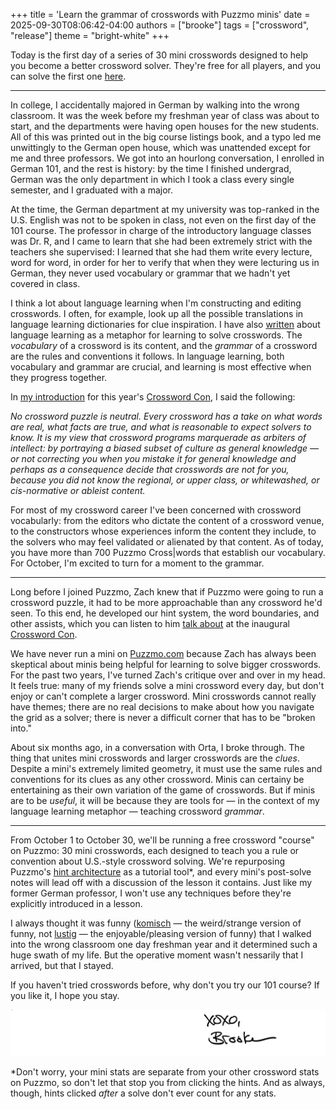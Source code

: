 +++
title = 'Learn the grammar of crosswords with Puzzmo minis'
date = 2025-09-30T08:06:42-04:00
authors = ["brooke"]
tags = ["crossword", "release"]
theme = "bright-white"
+++

Today is the first day of a series of 30 mini crosswords designed to help you become a better crossword solver. They're free for all players, and you can solve the first one [here](https://www.puzzmo.com).

* * *

In college, I accidentally majored in German by walking into the wrong classroom. It was the week before my freshman year of class was about to start, and the departments were having open houses for the new students. All of this was printed out in the big course listings book, and a typo led me unwittingly to the German open house, which was unattended except for me and three professors. We got into an hourlong conversation, I enrolled in German 101, and the rest is history: by the time I finished undergrad, German was the only department in which I took a class every single semester, and I graduated with a major.

At the time, the German department at my university was top-ranked in the U.S. English was not to be spoken in class, not even on the first day of the 101 course. The professor in charge of the introductory language classes was Dr. R, and I came to learn that she had been extremely strict with the teachers she supervised: I learned that she had them write every lecture, word for word, in order for her to verify that when they were lecturing us in German, they never used vocabulary or grammar that we hadn't yet covered in class.

I think a lot about language learning when I'm constructing and editing crosswords. I often, for example, look up all the possible translations in language learning dictionaries for clue inspiration. I have also [written](https://link.mailer.puzzmo.com/view/652eb296b069b512940514d1ltjzm.ku4/63373e23) about language learning as a metaphor for learning to solve crosswords. The *vocabulary* of a crossword is its content, and the *grammar* of a crossword are the rules and conventions it follows. In language learning, both vocabulary and grammar are crucial, and learning is most effective when they progress together.

In [my introduction](https://youtu.be/fBXTcrxrR64?feature=shared) for this year's [Crossword Con](https://www.crosswordcon.com/), I said the following:

*No crossword puzzle is neutral. Every crossword has a take on what words are real, what facts are true, and what is reasonable to expect solvers to know. It is my view that crossword programs marquerade as arbiters of intellect: by portraying a biased subset of culture as general knowledge — or not correcting you when you mistake it for general knowledge and perhaps as a consequence decide that crosswords are not for you, because you did not know the regional, or upper class, or whitewashed, or cis-normative or ableist content.*

For most of my crossword career I've been concerned with crossword vocabularly: from the editors who dictate the content of a crossword venue, to the constructors whose experiences inform the content they include, to the solvers who may feel validated or alienated by that content. As of today, you have more than 700 Puzzmo Cross|words that establish our vocabulary. For October, I'm excited to turn for a moment to the grammar.

* * *

Long before I joined Puzzmo, Zach knew that if Puzzmo were going to run a crossword puzzle, it had to be more approachable than any crossword he'd seen. To this end, he developed our hint system, the word boundaries, and other assists, which you can listen to him [talk about](https://youtu.be/ScUJaXrAc7k?feature=shared&t=83) at the inaugural [Crossword Con](https://www.crosswordcon.com/2024).

We have never run a mini on [Puzzmo.com](https://www.puzzmo.com) because Zach has always been skeptical about minis being helpful for learning to solve bigger crosswords. For the past two years, I've turned Zach's critique over and over in my head. It feels true: many of my friends solve a mini crossword every day, but don't enjoy or can't complete a larger crossword. Mini crosswords cannot really have themes; there are no real decisions to make about how you navigate the grid as a solver; there is never a difficult corner that has to be "broken into."

About six months ago, in a conversation with Orta, I broke through. The thing that unites mini crosswords and larger crosswords are the *clues*. Despite a mini's extremely limited geometry, it must use the same rules and conventions for its clues as any other crossword.  Minis can certainy be entertaining as their own variation of the game of crosswords. But if minis are to be *useful*, it will be because they are tools for — in the context of my language learning metaphor — teaching crossword *grammar*.

* * *

From October 1 to October 30, we'll be running a free crossword "course" on Puzzmo: 30 mini crosswords, each designed to teach you a rule or convention about U.S.-style crossword solving. We're repurposing Puzzmo's [hint architecture](https://blog.puzzmo.com/posts/2024/07/22/hints-v2/) as a tutorial tool\*, and every mini's post-solve notes will lead off with a discussion of the lesson it contains. Just like my former German professor, I won't use any techniques before they're explicitly introduced in a lesson.

I always thought it was funny ([komisch](https://en.wiktionary.org/wiki/komisch#German) — the weird/strange version of funny, not [lustig](https://en.wiktionary.org/wiki/lustig#German) — the enjoyable/pleasing version of funny) that I walked into the wrong classroom one day freshman year and it determined such a huge swath of my life. But the operative moment wasn't nessarily that I arrived, but that I stayed.

If you haven't tried crosswords before, why don't you try our 101 course? If you like it, I hope you stay.


![Brooke signature](brooke-sig.png)


\*Don't worry, your mini stats are separate from your other crossword stats on Puzzmo, so don't let that stop you from clicking the hints. And as always, though, hints clicked *after* a solve don't ever count for any stats.

